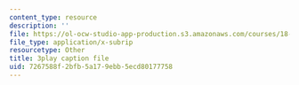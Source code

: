 ```yaml
---
content_type: resource
description: ''
file: https://ol-ocw-studio-app-production.s3.amazonaws.com/courses/18-01sc-single-variable-calculus-fall-2010/7267588f2bfb5a179ebb5ecd80177758_BSAA0akmPEU.vtt
file_type: application/x-subrip
resourcetype: Other
title: 3play caption file
uid: 7267588f-2bfb-5a17-9ebb-5ecd80177758
---
```

